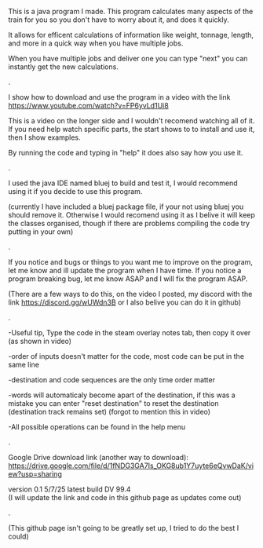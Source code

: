 This is a java program I made. This program calculates many aspects of the train for you so you don't have to worry about it, and does it quickly.

It allows for efficent calculations of information like weight, tonnage, length, and more in a quick way when you have multiple jobs.

When you have multiple jobs and deliver one you can type "next" you can instantly get the new calculations.

.

I show how to download and use the program in a video with the link https://www.youtube.com/watch?v=FP6yvLd1Ui8  

This is a video on the longer side and I wouldn't recomend watching all of it. If you need help watch specific parts, the start shows to to install and use it, then I show examples.

By running the code and typing in "help" it does also say how you use it.

.

I used the java IDE named bluej to build and test it, I would recommend using it if you decide to use this program.

(currently I have included a bluej package file, if your not using bluej you should remove it. Otherwise I would recomend using it as I belive it will keep the classes organised, though if there are problems compiling the code try putting in your own)

.

If you notice and bugs or things to you want me to improve on the program, let me know and ill update the program when I have time. If you notice a program breaking bug, let me know ASAP and I will fix the program ASAP.

(There are a few ways to do this, on the video I posted, my discord with the link https://discord.gg/wUWdn3B   or I also belive you can do it in github)

.

-Useful tip, Type the code in the steam overlay notes tab, then copy it over (as shown in video)

-order of inputs doesn't matter for the code, most code can be put in the same line

-destination and code sequences are the only time order matter

-words will automaticaly become apart of the destination, if this was a mistake you can enter "reset destination" to reset the destination (destination track remains set) (forgot to mention this in video)

-All possible operations can be found in the help menu

.

Google Drive download link (another way to download): https://drive.google.com/file/d/1fNDG3GA7Is_OKG8ub1Y7uyte6eQvwDaK/view?usp=sharing

version 0.1        5/7/25      latest build DV 99.4  
(I will update the link and code in this github page as updates come out)

.

(This github page isn't going to be greatly set up, I tried to do the best I could)
